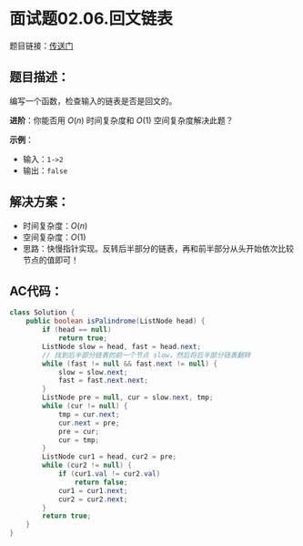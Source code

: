 # 面试题02.06.回文链表
题目链接：[传送门](https://leetcode-cn.com/problems/palindrome-linked-list-lcci/)

## 题目描述：
编写一个函数，检查输入的链表是否是回文的。

**进阶**：你能否用 $O(n)$ 时间复杂度和 $O(1)$ 空间复杂度解决此题？

**示例**：

- 输入：`1->2`
- 输出：`false` 

## 解决方案：
- 时间复杂度：$O(n)$
- 空间复杂度：$O(1)$
- 思路：快慢指针实现。反转后半部分的链表，再和前半部分从头开始依次比较节点的值即可！

## AC代码：
```java
class Solution {
	public boolean isPalindrome(ListNode head) {
		if (head == null)
			return true;
		ListNode slow = head, fast = head.next;
		// 找到后半部分链表的前一个节点 slow，然后将后半部分链表翻转
		while (fast != null && fast.next != null) {
			slow = slow.next;
			fast = fast.next.next;
		}
		ListNode pre = null, cur = slow.next, tmp;
		while (cur != null) {
			tmp = cur.next;
			cur.next = pre;
			pre = cur;
			cur = tmp;
		}
		ListNode cur1 = head, cur2 = pre;
		while (cur2 != null) {
			if (cur1.val != cur2.val)
				return false;
			cur1 = cur1.next;
			cur2 = cur2.next;
		}
		return true;
	}
}
```